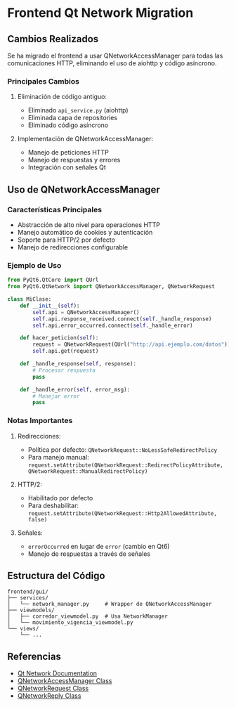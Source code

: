 # Frontend Qt Network Migration

## Cambios Realizados

Se ha migrado el frontend a usar QNetworkAccessManager para todas las comunicaciones HTTP, eliminando el uso de aiohttp y código asíncrono.

### Principales Cambios

1. Eliminación de código antiguo:
   - Eliminado `api_service.py` (aiohttp)
   - Eliminada capa de repositories
   - Eliminado código asíncrono

2. Implementación de QNetworkAccessManager:
   - Manejo de peticiones HTTP
   - Manejo de respuestas y errores
   - Integración con señales Qt

## Uso de QNetworkAccessManager

### Características Principales

- Abstracción de alto nivel para operaciones HTTP
- Manejo automático de cookies y autenticación
- Soporte para HTTP/2 por defecto
- Manejo de redirecciones configurable

### Ejemplo de Uso

```python
from PyQt6.QtCore import QUrl
from PyQt6.QtNetwork import QNetworkAccessManager, QNetworkRequest

class MiClase:
    def __init__(self):
        self.api = QNetworkAccessManager()
        self.api.response_received.connect(self._handle_response)
        self.api.error_occurred.connect(self._handle_error)

    def hacer_peticion(self):
        request = QNetworkRequest(QUrl("http://api.ejemplo.com/datos"))
        self.api.get(request)

    def _handle_response(self, response):
        # Procesar respuesta
        pass

    def _handle_error(self, error_msg):
        # Manejar error
        pass
```

### Notas Importantes

1. Redirecciones:
   - Política por defecto: `QNetworkRequest::NoLessSafeRedirectPolicy`
   - Para manejo manual: `request.setAttribute(QNetworkRequest::RedirectPolicyAttribute, QNetworkRequest::ManualRedirectPolicy)`

2. HTTP/2:
   - Habilitado por defecto
   - Para deshabilitar: `request.setAttribute(QNetworkRequest::Http2AllowedAttribute, false)`

3. Señales:
   - `errorOccurred` en lugar de `error` (cambio en Qt6)
   - Manejo de respuestas a través de señales

## Estructura del Código

```
frontend/gui/
├── services/
│   └── network_manager.py     # Wrapper de QNetworkAccessManager
├── viewmodels/
│   ├── corredor_viewmodel.py  # Usa NetworkManager
│   └── movimiento_vigencia_viewmodel.py
└── views/
    └── ...
```

## Referencias

- [Qt Network Documentation](https://doc.qt.io/qt-6/qtnetwork-index.html)
- [QNetworkAccessManager Class](https://doc.qt.io/qt-6/qnetworkaccessmanager.html)
- [QNetworkRequest Class](https://doc.qt.io/qt-6/qnetworkrequest.html)
- [QNetworkReply Class](https://doc.qt.io/qt-6/qnetworkreply.html)
